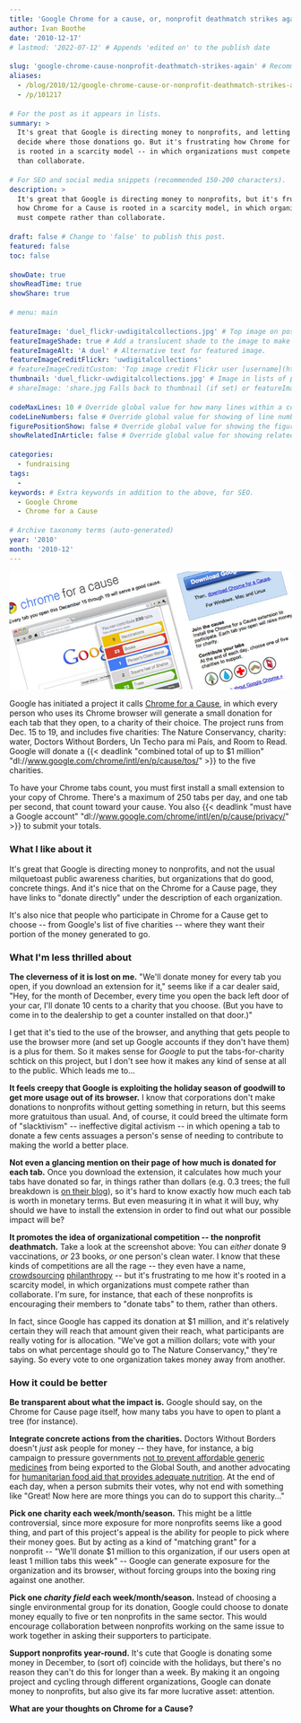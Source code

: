 ```yaml
---
title: 'Google Chrome for a cause, or, nonprofit deathmatch strikes again'
author: Ivan Boothe
date: '2010-12-17'
# lastmod: '2022-07-12' # Appends 'edited on' to the publish date

slug: 'google-chrome-cause-nonprofit-deathmatch-strikes-again' # Recommended length is 3 to 5 words.
aliases:
  - /blog/2010/12/google-chrome-cause-or-nonprofit-deathmatch-strikes-again
  - /p/101217

# For the post as it appears in lists.
summary: >
  It's great that Google is directing money to nonprofits, and letting people
  decide where those donations go. But it's frustrating how Chrome for a Cause
  is rooted in a scarcity model -- in which organizations must compete rather
  than collaborate.

# For SEO and social media snippets (recommended 150-200 characters).
description: >
  It's great that Google is directing money to nonprofits, but it's frustrating
  how Chrome for a Cause is rooted in a scarcity model, in which organizations
  must compete rather than collaborate.

draft: false # Change to 'false' to publish this post.
featured: false
toc: false

showDate: true
showReadTime: true
showShare: true

# menu: main

featureImage: 'duel_flickr-uwdigitalcollections.jpg' # Top image on post.
featureImageShade: true # Add a translucent shade to the image to make overlaid text easier to read.
featureImageAlt: 'A duel' # Alternative text for featured image.
featureImageCreditFlickr: 'uwdigitalcollections'
# featureImageCreditCustom: 'Top image credit Flickr user [username](https://www.flickr.com/photos/username).'
thumbnail: 'duel_flickr-uwdigitalcollections.jpg' # Image in lists of posts.
# shareImage: 'share.jpg Falls back to thumbnail (if set) or featureImage.

codeMaxLines: 10 # Override global value for how many lines within a code block before auto-collapsing.
codeLineNumbers: false # Override global value for showing of line numbers within code block.
figurePositionShow: false # Override global value for showing the figure label.
showRelatedInArticle: false # Override global value for showing related posts in this series at the end of the content.

categories:
  - fundraising
tags:
  -
keywords: # Extra keywords in addition to the above, for SEO.
  - Google Chrome
  - Chrome for a Cause

# Archive taxonomy terms (auto-generated)
year: '2010'
month: '2010-12'
---
```


![Google Chrome for a Cause](chrome-cause.jpg ' ')

Google has initiated a project it calls
[Chrome for a Cause](https://web.archive.org/web/20101219022105/http://www.google.com/chrome/intl/en/p/cause/ 'Read more about Chrome for a Cause'),
in which every person who uses its Chrome browser will generate a small donation
for each tab that they open, to a charity of their choice. The project runs from
Dec. 15 to 19, and includes five charities: The Nature Conservancy, charity:
water, Doctors Without Borders, Un Techo para mi País, and Room to Read. Google
will donate a
{{< deadlink "combined total of up to $1 million" "dl://www.google.com/chrome/intl/en/p/cause/tos/" >}}
to the five charities.

To have your Chrome tabs count, you must first install a small extension to your
copy of Chrome. There's a maximum of 250 tabs per day, and one tab per second,
that count toward your cause. You also
{{< deadlink "must have a Google account" "dl://www.google.com/chrome/intl/en/p/cause/privacy/" >}}
to submit your totals.

### What I like about it

It's great that Google is directing money to nonprofits, and not the usual
milquetoast public awareness charities, but organizations that do good, concrete
things. And it's nice that on the Chrome for a Cause page, they have links to
"donate directly" under the description of each organization.

It's also nice that people who participate in Chrome for a Cause get to choose
-- from Google's list of five charities -- where they want their portion of the
money generated to go.

### What I'm less thrilled about

**The cleverness of it is lost on me.** "We'll donate money for every tab you
open, if you download an extension for it," seems like if a car dealer said,
"Hey, for the month of December, every time you open the back left door of your
car, I'll donate 10 cents to a charity that you choose. (But you have to come in
to the dealership to get a counter installed on that door.)"

I get that it's tied to the use of the browser, and anything that gets people to
use the browser more (and set up Google accounts if they don't have them) is a
plus for them. So it makes sense for _Google_ to put the tabs-for-charity
schtick on this project, but I don't see how it makes any kind of sense at all
to the public. Which leads me to...

**It feels creepy that Google is exploiting the holiday season of goodwill to
get more usage out of its browser.** I know that corporations don't make
donations to nonprofits without getting something in return, but this seems more
gratuitous than usual. And, of course, it could breed the ultimate form of
"slacktivism" -- ineffective digital activism -- in which opening a tab to
donate a few cents assuages a person's sense of needing to contribute to making
the world a better place.

**Not even a glancing mention on their page of how much is donated for each
tab.** Once you download the extension, it calculates how much your tabs have
donated so far, in things rather than dollars (e.g. 0.3 trees; the full
breakdown is
[on their blog](https://chrome.googleblog.com/2010/12/browse-for-good-cause.html "Read Google's blog entry describing Chrome for a Cause")),
so it's hard to know exactly how much each tab is worth in monetary terms. But
even measuring it in what it will buy, why should we have to install the
extension in order to find out what our possible impact will be?

**It promotes the idea of organizational competition -- the nonprofit
deathmatch.** Take a look at the screenshot above: You can _either_ donate 9
vaccinations, _or_ 23 books, _or_ one person's clean water. I know that these
kinds of competitions are all the rage -- they even have a name,
[crowdsourcing](https://web.archive.org/web/20150911000054/http://www.moderngiving.com/2009/07/crowdsourcing-philanthropy-greater-transparency/ 'About crowdsourcing philanthropy on Modern Giving')
[philanthropy](https://web.archive.org/web/20101009111313/http://content.usatoday.com/communities/kindness/post/2009/11/innovative-crowdsourcing-philanthropy-contest-launches-on-facebook-today-with-5-million-in-total-winnings/1 'News report on the crowdsourced Chase Community Giving on Facebook')
-- but it's frustrating to me how it's rooted in a scarcity model, in which
organizations must compete rather than collaborate. I'm sure, for instance, that
each of these nonprofits is encouraging their members to "donate tabs" to them,
rather than others.

In fact, since Google has capped its donation at $1 million, and it's relatively
certain they will reach that amount given their reach, what participants are
really voting for is allocation. "We've got a million dollars; vote with your
tabs on what percentage should go to The Nature Conservancy," they're saying. So
every vote to one organization takes money away from another.

### How it could be better

**Be transparent about what the impact is.** Google should say, on the Chrome
for Cause page itself, how many tabs you have to open to plant a tree (for
instance).

**Integrate concrete actions from the charities.** Doctors Without Borders
doesn't _just_ ask people for money -- they have, for instance, a big campaign
to pressure governments
[not to prevent affordable generic medicines](https://web.archive.org/web/20100702205106/http://www.msfaccess.org:80/ 'Campaign for Access to Essential Medicines')
from being exported to the Global South, and another advocating for
[humanitarian food aid that provides adequate nutrition](https://web.archive.org/web/20110218075603/http://www.starvedforattention.org/take-action.php 'Starved for Attention').
At the end of each day, when a person submits their votes, why not end with
something like "Great! Now here are more things you can do to support this
charity..."

**Pick one charity each week/month/season.** This might be a little
controversial, since more exposure for more nonprofits seems like a good thing,
and part of this project's appeal is the ability for people to pick where their
money goes. But by acting as a kind of "matching grant" for a nonprofit --
"We'll donate $1 million to this organization, if our users open at least 1
million tabs this week" -- Google can generate exposure for the organization and
its browser, without forcing groups into the boxing ring against one another.

**Pick one _charity field_ each week/month/season.** Instead of choosing a
single environmental group for its donation, Google could choose to donate money
equally to five or ten nonprofits in the same sector. This would encourage
collaboration between nonprofits working on the same issue to work together in
asking their supporters to participate.

**Support nonprofits year-round.** It's cute that Google is donating some money
in December, to (sort of) coincide with the holidays, but there's no reason they
can't do this for longer than a week. By making it an ongoing project and
cycling through different organizations, Google can donate money to nonprofits,
but also give its far more lucrative asset: attention.

**What are your thoughts on Chrome for a Cause?**
